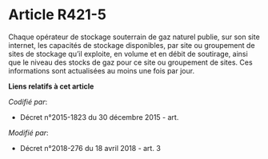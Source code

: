 # Article R421-5

Chaque opérateur de stockage souterrain de gaz naturel publie, sur son site internet, les capacités de stockage disponibles,
par site ou groupement de sites de stockage qu’il exploite, en volume et en débit de soutirage, ainsi que le niveau des
stocks de gaz pour ce site ou groupement de sites. Ces informations sont actualisées au moins une fois par jour.

**Liens relatifs à cet article**

_Codifié par_:

  - Décret n°2015-1823 du 30 décembre 2015 - art.

_Modifié par_:

  - Décret n°2018-276 du 18 avril 2018 - art. 3

